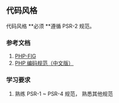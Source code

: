 ## 代码风格

代码风格 **必须 **遵循 PSR-2 规范。

### 参考文档

1. [PHP-FIG](https://www.php-fig.org/)
2. [PHP 编码规范（中文版）](https://github.com/PizzaLiu/PHP-FIG)

### 学习要求

1. 熟练 PSR-1 ~ PSR-4 规范， 熟悉其他规范



